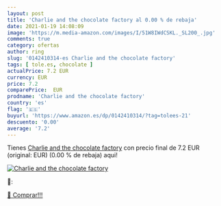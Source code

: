 ```yaml
---
layout: post
title: 'Charlie and the chocolate factory al 0.00 % de rebaja'
date: 2021-01-19 14:08:09
image: 'https://m.media-amazon.com/images/I/51W8IWdCSKL._SL200_.jpg'
comments: true
category: ofertas
author: ring
slug: '0142410314-es Charlie and the chocolate factory'
tags: [ tole.es, chocolate ]
actualPrice: 7.2 EUR
currency: EUR
price: 7.2
comparePrice:  EUR
prodname: 'Charlie and the chocolate factory'
country: 'es'
flag: '🇪🇸'
buyurl: 'https://www.amazon.es/dp/0142410314/?tag=tolees-21'
descuento: '0.00'
average: '7.2'
---
```


Tienes [Charlie and the chocolate factory](https://www.amazon.es/dp/0142410314/?tag=tolees-21) con precio final de  7.2 EUR (original:  EUR) (0.00 %  de rebaja) aqui!

[![Charlie and the chocolate factory](https://m.media-amazon.com/images/I/51W8IWdCSKL._SL200_.jpg)](https://www.amazon.es/dp/0142410314/?tag=tolees-21)

🔎:


[🛒 Comprar!!!](https://www.amazon.es/dp/0142410314/?tag=tolees-21)
